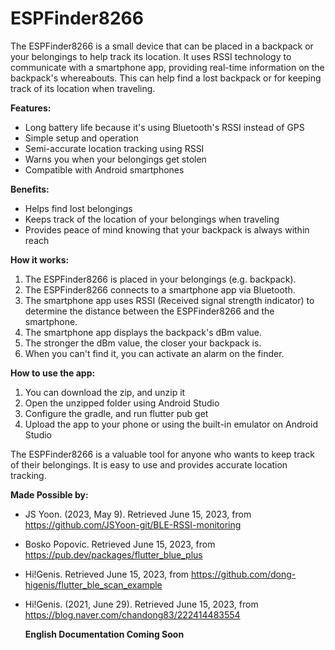 # ESPFinder8266
The ESPFinder8266 is a small device that can be placed in a backpack or your belongings to help track its location. It uses RSSI technology to communicate with a smartphone app, providing real-time information on the backpack's whereabouts. This can help find a lost backpack or for keeping track of its location when traveling. 

**Features:**

* Long battery life because it's using Bluetooth's RSSI instead of GPS
* Simple setup and operation
* Semi-accurate location tracking using RSSI
* Warns you when your belongings get stolen
* Compatible with Android smartphones

**Benefits:**

* Helps find lost belongings
* Keeps track of the location of your belongings when traveling
* Provides peace of mind knowing that your backpack is always within reach

**How it works:**

1. The ESPFinder8266 is placed in your belongings (e.g. backpack).
2. The ESPFinder8266 connects to a smartphone app via Bluetooth.
3. The smartphone app uses RSSI (Received signal strength indicator) to determine the distance between the ESPFinder8266 and the smartphone.
4. The smartphone app displays the backpack's dBm value.
5. The stronger the dBm value, the closer your backpack is.
6. When you can't find it, you can activate an alarm on the finder.

**How to use the app:**
1. You can download the zip, and unzip it
2. Open the unzipped folder using Android Studio
3. Configure the gradle, and run flutter pub get
4. Upload the app to your phone or using the built-in emulator on Android Studio
   
The ESPFinder8266 is a valuable tool for anyone who wants to keep track of their belongings. It is easy to use and provides accurate location tracking.

**Made Possible by:**

* JS Yoon. (2023, May 9). Retrieved June 15, 2023, from
   https://github.com/JSYoon-git/BLE-RSSI-monitoring

* Bosko Popovic. Retrieved June 15, 2023, from
   https://pub.dev/packages/flutter_blue_plus

* Hi!Genis. Retrieved June 15, 2023, from
   https://github.com/dong-higenis/flutter_ble_scan_example

* Hi!Genis. (2021, June 29). Retrieved June 15, 2023, from
   https://blog.naver.com/chandong83/222414483554

  **English Documentation Coming Soon**
